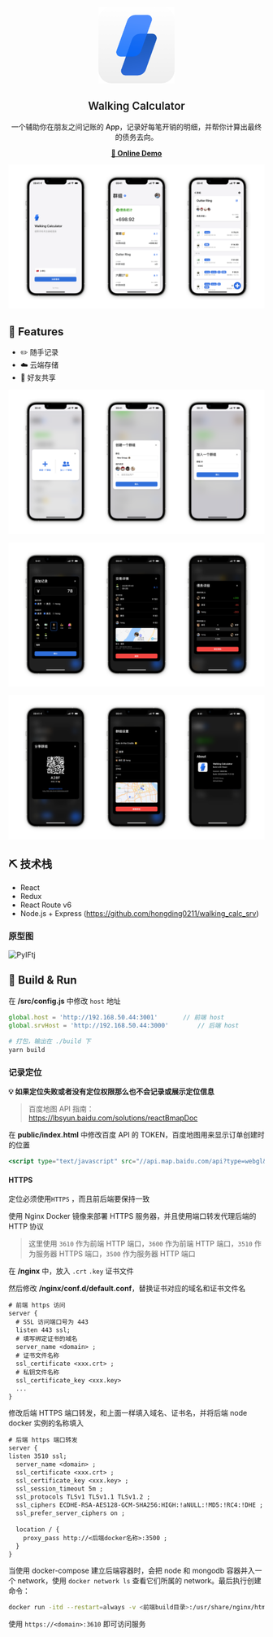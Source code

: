 <br />
<p align='center'>
  <a href="https://hong97.ltd/walkingcalc" target="blank"><img src='public/logo512.png' width=150></a>
  <h2 align='center' style='font-weight:600'>Walking Calculator</h2>
  <p align='center' style='font-weight:500'>一个辅助你在朋友之间记账的 App，记录好每笔开销的明细，并帮你计算出最终的债务去向。</p>
  <p align="center">
    <a href="https://hong97.ltd/walkingcalc" target="blank"><strong>💎 Online Demo</strong></a>
    <br />
  </p>
</p>

![screen1](images/1.png)

## 🌈 Features

- ✏️ 随手记录
- ☁️ 云端存储
- 👫 好友共享

![screen2](images/2.png)

![screen3](images/3.png)

![screen4](images/4.png)

## ⛏ 技术栈

- React
- Redux
- React Route v6
- Node.js + Express (https://github.com/hongding0211/walking_calc_srv)

### 原型图

![PyIFtj](https://raw.githubusercontent.com/hongding0211/imgs/main/uPic/PyIFtj.png)

## 🌟 Build & Run

在 **/src/config.js** 中修改 `host` 地址

```js
global.host = 'http://192.168.50.44:3001'		// 前端 host
global.srvHost = 'http://192.168.50.44:3000'		// 后端 host
```

```bash
# 打包，输出在 ./build 下
yarn build
```

### 记录定位

**💡 如果定位失败或者没有定位权限那么也不会记录或展示定位信息**

> 百度地图 API 指南： https://lbsyun.baidu.com/solutions/reactBmapDoc

在 **public/index.html** 中修改百度 API 的 TOKEN，百度地图用来显示订单创建时的位置

```jsx
<script type="text/javascript" src="//api.map.baidu.com/api?type=webgl&v=1.0&ak=<切换成你自己申请的AK>">< /script>
```

#### HTTPS

定位必须使用`HTTPS` ，而且前后端要保持一致

使用 Nginx Docker 镜像来部署 HTTPS 服务器，并且使用端口转发代理后端的 HTTP 协议

> 这里使用 `3610` 作为前端 HTTP 端口，`3600` 作为前端 HTTP 端口，`3510` 作为服务器 HTTPS 端口，`3500` 作为服务器 HTTP 端口

在 **/nginx** 中，放入 `.crt` `.key` 证书文件

然后修改 **/nginx/conf.d/default.conf**，替换证书对应的域名和证书文件名

```editorconfig
# 前端 https 访问
server {
  # SSL 访问端口号为 443
  listen 443 ssl; 
  # 填写绑定证书的域名
  server_name <domain> ; 
  # 证书文件名称
  ssl_certificate <xxx.crt> ; 
  # 私钥文件名称
  ssl_certificate_key <xxx.key>
  ...
}
```

修改后端 HTTPS 端口转发，和上面一样填入域名、证书名，并将后端 node docker 实例的名称填入

```editorconfig
# 后端 https 端口转发
server {
listen 3510 ssl;
  server_name <domain> ;
  ssl_certificate <xxx.crt> ;
  ssl_certificate_key <xxx.key> ;
  ssl_session_timeout 5m ;
  ssl_protocols TLSv1 TLSv1.1 TLSv1.2 ;
  ssl_ciphers ECDHE-RSA-AES128-GCM-SHA256:HIGH:!aNULL:!MD5:!RC4:!DHE ;
  ssl_prefer_server_ciphers on ;

  location / {
    proxy_pass http://<后端docker名称>:3500 ;
  }
}
```

当使用 docker-compose 建立后端容器时，会把 node 和 mongodb 容器并入一个 network，使用 `docker network ls` 查看它们所属的 network。最后执行创建命令：

```bash
docker run -itd --restart=always -v <前端build目录>:/usr/share/nginx/html -v <nginx配置目录>:/etc/nginx -p 3600:80 -p 3610:443 -p 3510:3510 --net <后端docker网络> --link <后端docker名称>:<后端docker名称>
```

使用 `https://<domain>:3610` 即可访问服务
